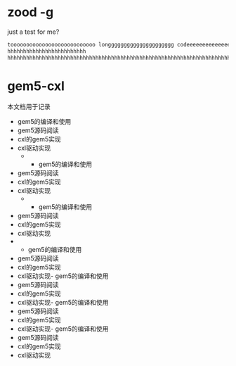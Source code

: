 
# zood -g

just a test for me?

```bash
tooooooooooooooooooooooooooo longgggggggggggggggggggg codeeeeeeeeeeeeeeeeeeeeeee tooo copy
hhhhhhhhhhhhhhhhhhhhhhhhh
hhhhhhhhhhhhhhhhhhhhhhhhhhhhhhhhhhhhhhhhhhhhhhhhhhhhhhhhhhhhhhhhhhhhhhhhhhhhhhhhhhhhhhhhhhhhhhhhhhhhhhhhhhhhhhhhhhhhhhhhhhhhhhhhhhhhhhhhhhhhhhhhhhhhhhhhhhhhhhhhhhhhhhhhhhhhhhhhhhhhhhhhhhhhhhhhhhhhhhhhhhhhhhhhhhhhhhhhhhhhhhhhh
```

# gem5-cxl

本文档用于记录

- gem5的编译和使用
- gem5源码阅读
- cxl的gem5实现
- cxl驱动实现
  - - gem5的编译和使用
- gem5源码阅读
- cxl的gem5实现
- cxl驱动实现
    - - gem5的编译和使用
- gem5源码阅读
- cxl的gem5实现
- cxl驱动实现
- - gem5的编译和使用
- gem5源码阅读
- cxl的gem5实现
- cxl驱动实现- gem5的编译和使用
- gem5源码阅读
- cxl的gem5实现
- cxl驱动实现- gem5的编译和使用
- gem5源码阅读
- cxl的gem5实现
- cxl驱动实现- gem5的编译和使用
- gem5源码阅读
- cxl的gem5实现
- cxl驱动实现